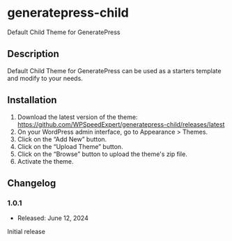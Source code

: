 # generatepress-child
Default Child Theme for GeneratePress

## Description
Default Child Theme for GeneratePress can be used as a starters template and modify to your needs.

## Installation
1. Download the latest version of the theme:
https://github.com/WPSpeedExpert/generatepress-child/releases/latest
2. On your WordPress admin interface, go to Appearance > Themes.
3. Click on the “Add New” button.
4. Click on the “Upload Theme” button.
5. Click on the “Browse” button to upload the theme's zip file.
6. Activate the theme.

## Changelog

### 1.0.1
* Released: June 12, 2024

Initial release
